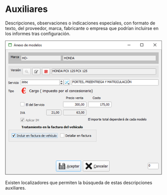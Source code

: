 # Auxiliares

Descripciones, observaciones o indicaciones especiales, con formato de texto, del proveedor, marca, fabricante o empresa que podrían incluirse en los informes tras configuración.

![](../../../../.gitbook/assets/image%20%2876%29.png)

Existen localizadores que permiten la búsqueda de estas descripciones auxiliares.

